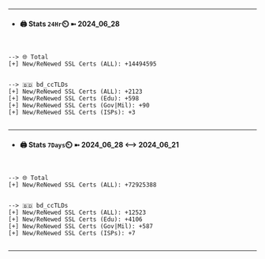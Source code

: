 

---
- #### 🖨️ **Stats** `24Hr`⏲️ ➼ 2024_06_28
```console


--> 🌐 Total
[+] New/ReNewed SSL Certs (ALL): +14494595


--> 🇧🇩 bd_ccTLDs
[+] New/ReNewed SSL Certs (ALL): +2123
[+] New/ReNewed SSL Certs (Edu): +598
[+] New/ReNewed SSL Certs (Gov|Mil): +90
[+] New/ReNewed SSL Certs (ISPs): +3


```

---
- #### 🖨️ **Stats** `7Days`⏲️ ➼ 2024_06_28 <--> 2024_06_21
```console


--> 🌐 Total
[+] New/ReNewed SSL Certs (ALL): +72925388


--> 🇧🇩 bd_ccTLDs
[+] New/ReNewed SSL Certs (ALL): +12523
[+] New/ReNewed SSL Certs (Edu): +4106
[+] New/ReNewed SSL Certs (Gov|Mil): +587
[+] New/ReNewed SSL Certs (ISPs): +7


```

---

